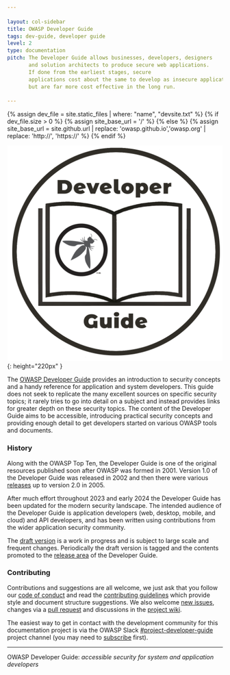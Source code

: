 ```yaml
---

layout: col-sidebar
title: OWASP Developer Guide
tags: dev-guide, developer guide
level: 2
type: documentation
pitch: The Developer Guide allows businesses, developers, designers
       and solution architects to produce secure web applications.
       If done from the earliest stages, secure
       applications cost about the same to develop as insecure applications,
       but are far more cost effective in the long run.

---
```

{% assign dev_file = site.static_files | where: "name", "devsite.txt" %}
{% if dev_file.size > 0 %}
{% assign site_base_url = '/' %}
{% else %}
{% assign site_base_url = site.github.url | replace: 'owasp.github.io','owasp.org' | replace: 'http://', 'https://' %}
{% endif %}

![Developer Guide](assets/images/dg_logo.png "OWASP Developer Guide"){: height="220px" }

The [OWASP Developer Guide](release) provides an introduction to security concepts
and a handy reference for application and system developers.
This guide does not seek to replicate the many excellent sources on specific security topics;
it rarely tries to go into detail on a subject and instead provides links for greater depth on these security topics.
The content of the Developer Guide aims to be accessible, introducing practical security concepts
and providing enough detail to get developers started on various OWASP tools and documents.

### History

Along with the OWASP Top Ten, the Developer Guide is one of the original resources
published soon after OWASP was formed in 2001.
Version 1.0 of the Developer Guide was released in 2002
and then there were various [releases][versions] up to version 2.0 in 2005.

After much effort throughout 2023 and early 2024 the Developer Guide has been updated for the modern security landscape.
The intended audience of the Developer Guide is application developers (web, desktop, mobile, and cloud)
and API developers, and has been written using contributions from the wider application security community.

The [draft version](draft) is a work in progress and is subject to large scale and frequent changes.
Periodically the draft version is tagged and the contents promoted to the [release area](release) of the Developer Guide.

### Contributing

Contributions and suggestions are all welcome, we just ask that you follow our [code of conduct][conduct]
and read the [contributing guidelines][contribution] which provide style and document structure suggestions.
We also welcome [new issues][issues], changes via a [pull request][request]
and discussions in the [project wiki][wiki].

The easiest way to get in contact with the development community for this documentation project
is via the OWASP Slack [#project-developer-guide][project] project channel (you may need to [subscribe][slack] first).

----

OWASP Developer Guide: _accessible security for system and application developers_

[conduct]: code_of_conduct.md
[contribution]: contributing.md
[issues]: https://github.com/OWASP/www-project-developer-guide/issues/new/choose
[project]: https://owasp.slack.com/messages/C04QN6CMNAC
[slack]: https://owasp.org/slack/invite
[request]: https://github.com/OWASP/www-project-developer-guide/pulls
[versions]: https://github.com/OWASP/DevGuide/wiki#old-versions
[wiki]: https://github.com/OWASP/www-project-developer-guide/wiki
